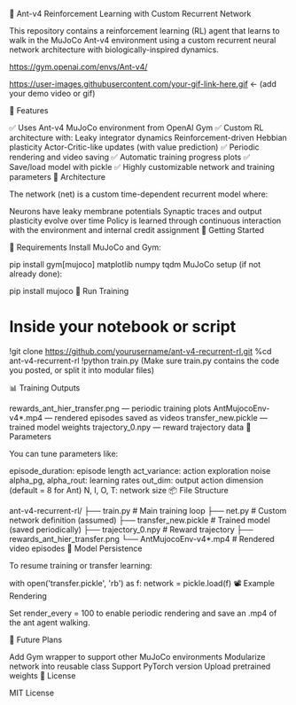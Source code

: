 🐜 Ant-v4 Reinforcement Learning with Custom Recurrent Network

This repository contains a reinforcement learning (RL) agent that learns to walk in the MuJoCo Ant-v4 environment using a custom recurrent neural network architecture with biologically-inspired dynamics.

https://gym.openai.com/envs/Ant-v4/

https://user-images.githubusercontent.com/your-gif-link-here.gif ← (add your demo video or gif)

🚀 Features

✅ Uses Ant-v4 MuJoCo environment from OpenAI Gym
✅ Custom RL architecture with:
Leaky integrator dynamics
Reinforcement-driven Hebbian plasticity
Actor-Critic-like updates (with value prediction)
✅ Periodic rendering and video saving
✅ Automatic training progress plots
✅ Save/load model with pickle
✅ Highly customizable network and training parameters
🧠 Architecture

The network (net) is a custom time-dependent recurrent model where:

Neurons have leaky membrane potentials
Synaptic traces and output plasticity evolve over time
Policy is learned through continuous interaction with the environment and internal credit assignment
🏁 Getting Started

🔧 Requirements
Install MuJoCo and Gym:

pip install gym[mujoco] matplotlib numpy tqdm
MuJoCo setup (if not already done):

pip install mujoco
📂 Run Training
# Inside your notebook or script
!git clone https://github.com/yourusername/ant-v4-recurrent-rl.git
%cd ant-v4-recurrent-rl
!python train.py
(Make sure train.py contains the code you posted, or split it into modular files)

📊 Training Outputs

rewards_ant_hier_transfer.png — periodic training plots
AntMujocoEnv-v4*.mp4 — rendered episodes saved as videos
transfer_new.pickle — trained model weights
trajectory_0.npy — reward trajectory data
📝 Parameters

You can tune parameters like:

episode_duration: episode length
act_variance: action exploration noise
alpha_pg, alpha_rout: learning rates
out_dim: output action dimension (default = 8 for Ant)
N, I, O, T: network size
📦 File Structure

ant-v4-recurrent-rl/
├── train.py                # Main training loop
├── net.py                  # Custom network definition (assumed)
├── transfer_new.pickle     # Trained model (saved periodically)
├── trajectory_0.npy        # Reward trajectory
├── rewards_ant_hier_transfer.png
└── AntMujocoEnv-v4*.mp4    # Rendered video episodes
💾 Model Persistence

To resume training or transfer learning:

with open('transfer.pickle', 'rb') as f:
    network = pickle.load(f)
📽️ Example Rendering

Set render_every = 100 to enable periodic rendering and save an .mp4 of the ant agent walking.

🤖 Future Plans

Add Gym wrapper to support other MuJoCo environments
Modularize network into reusable class
Support PyTorch version
Upload pretrained weights
📜 License

MIT License
